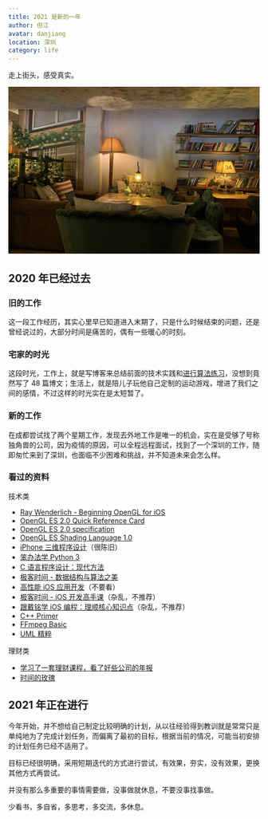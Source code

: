 ```yaml
---
title: 2021 是新的一年
author: 但江
avatar: danjiang
location: 深圳
category: life
---
```


走上街头，感受真实。

![92 Coffee Club](/images/92-coffee-club.jpg)

## 2020 年已经过去

### 旧的工作

这一段工作经历，其实心里早已知道进入末期了，只是什么时候结束的问题，还是曾经说过的，大部分时间是痛苦的，偶有一些暖心的时刻。

### 宅家的时光

这段时光，工作上，就是写博客来总结前面的技术实践和[进行算法练习](https://github.com/danjiang/AlgorithmIsMyGirlFriend)，没想到竟然写了 48 篇博文；生活上，就是陪儿子玩他自己定制的运动游戏，增进了我们之间的感情，不过这样的时光实在是太短暂了。

### 新的工作

在成都尝试找了两个星期工作，发现去外地工作是唯一的机会，实在是受够了号称独角兽的公司，因为疫情的原因，可以全程远程面试，找到了一个深圳的工作，随即匆忙来到了深圳，也面临不少困难和挑战，并不知道未来会怎么样。

### 看过的资料

技术类

* [Ray Wenderlich - Beginning OpenGL for iOS](https://www.youtube.com/playlist?list=PL23Revp-82LL_XoQEiTT6zsgHHrpjr1D9)
* [OpenGL ES 2.0 Quick Reference Card](https://www.khronos.org/files/opengles20-reference-card.pdf)
* [OpenGL ES 2.0 specification](https://www.khronos.org/registry/OpenGL/specs/es/2.0/es_full_spec_2.0.pdf)
* [OpenGL ES Shading Language 1.0](https://www.khronos.org/registry/OpenGL/specs/es/2.0/GLSL_ES_Specification_1.00.pdf)
* [iPhone 三维程序设计](https://book.douban.com/subject/7062780/)（很陈旧）
* [笨办法学 Python 3](https://book.douban.com/subject/30237842/)
* [C 语言程序设计：现代方法](https://book.douban.com/subject/4279678/)
* [极客时间 - 数据结构与算法之美](https://time.geekbang.org/column/intro/126)
* [高性能 iOS 应用开发](https://book.douban.com/subject/27013752/)（不要看）
* [极客时间 - iOS 开发高手课](https://time.geekbang.org/column/article/0?cid=100024501)（杂乱，不推荐）
* [跟戴铭学 iOS 编程：理顺核心知识点](https://book.douban.com/subject/35013068/)（杂乱，不推荐）
* [C++ Primer](https://book.douban.com/subject/24089577/)
* [FFmpeg Basic](http://ffmpeg.tv)
* [UML 精粹](https://book.douban.com/subject/1320878/)

理财类

* [学习了一套理财课程，看了好些公司的年报](https://www.weimiao.cn)
* [时间的玫瑰](https://book.douban.com/subject/30229576/)

## 2021 年正在进行

今年开始，并不想给自己制定比较明确的计划，从以往经验得到教训就是常常只是单纯地为了完成计划任务，而偏离了最初的目标，根据当前的情况，可能当初安排的计划任务已经不适用了。

目标已经很明确，采用短期迭代的方式进行尝试，有效果，夯实，没有效果，更换其他方式再尝试。

并没有那么多重要的事情需要做，没事做就休息，不要没事找事做。

少看书，多自省，多思考，多交流，多休息。